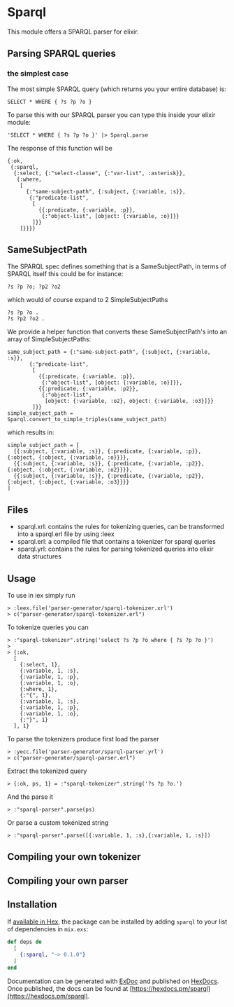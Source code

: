 # Sparql
This module offers a SPARQL parser for elixir.

## Parsing SPARQL queries

### the simplest case
The most simple SPARQL query (which returns you your entire database) is:
```
SELECT * WHERE { ?s ?p ?o }
```

To parse this with our SPARQL parser you can type this inside your elixir module:
```
'SELECT * WHERE { ?s ?p ?o }' |> Sparql.parse
```
The response of this function will be
```
{:ok,
 {:sparql,
  {:select, {:"select-clause", {:"var-list", :asterisk}},
   {:where,
    [
      {:"same-subject-path", {:subject, {:variable, :s}},
       {:"predicate-list",
        [
          {{:predicate, {:variable, :p}},
           {:"object-list", [object: {:variable, :o}]}}
        ]}}
    ]}}}}
```


## SameSubjectPath
The SPARQL spec defines something that is a SameSubjectPath, in terms of SPARQL itself this could be for instance:
```
?s ?p ?o; ?p2 ?o2
```
which would of course expand to 2 SimpleSubjectPaths
```
?s ?p ?o .
?s ?p2 ?o2 .
```
We provide a helper function that converts these SameSubjectPath's into an array of SimpleSubjectPaths:
```
same_subject_path = {:"same-subject-path", {:subject, {:variable, :s}},
       {:"predicate-list",
        [
          {{:predicate, {:variable, :p}},
           {:"object-list", [object: {:variable, :o}]}},
          {{:predicate, {:variable, :p2}},
           {:"object-list",
            [object: {:variable, :o2}, object: {:variable, :o3}]}}
        ]}}
simple_subject_path = Sparql.convert_to_simple_triples(same_subject_path)
```
which results in:
```
simple_subject_path = [
  {{:subject, {:variable, :s}}, {:predicate, {:variable, :p}}, {:object, {:object, {:variable, :o}}}},
  {{:subject, {:variable, :s}}, {:predicate, {:variable, :p2}},{:object, {:object, {:variable, :o2}}}},
  {{:subject, {:variable, :s}}, {:predicate, {:variable, :p2}},{:object, {:object, {:variable, :o3}}}}
]
```
## Files

* sparql.xrl: contains the rules for tokenizing queries, can be transformed into a sparql.erl file by using :leex
* sparql.erl: a compiled file that contains a tokenizer for sparql queries
* sparql.yrl: contains the rules for parsing tokenized queries into elixir data structures

## Usage
To use in iex simply run
```
> :leex.file('parser-generator/sparql-tokenizer.xrl')
> c("parser-generator/sparql-tokenizer.erl")
```

To tokenize queries you can
```
> :"sparql-tokenizer".string('select ?s ?p ?o where { ?s ?p ?o }')
>
> {:ok,
  [
    {:select, 1},
    {:variable, 1, :s},
    {:variable, 1, :p},
    {:variable, 1, :o},
    {:where, 1},
    {:"{", 1},
    {:variable, 1, :s},
    {:variable, 1, :p},
    {:variable, 1, :o},
    {:"}", 1}
  ], 1}
```

To parse the tokenizers produce first load the parser
```
> :yecc.file('parser-generator/sparql-parser.yrl')
> c("parser-generator/sparql-parser.erl")
```

Extract the tokenized query
```
> {:ok, ps, 1} = :"sparql-tokenizer".string('?s ?p ?o.')
```

And the parse it
```
> :"sparql-parser".parse(ps)
```

Or parse a custom tokenized string
```
> :"sparql-parser".parse([{:variable, 1, :s},{:variable, 1, :s}])
```

## Compiling your own tokenizer

## Compiling your own parser

## Installation

If [available in Hex](https://hex.pm/docs/publish), the package can be installed
by adding `sparql` to your list of dependencies in `mix.exs`:

```elixir
def deps do
  [
    {:sparql, "~> 0.1.0"}
  ]
end
```

Documentation can be generated with [ExDoc](https://github.com/elixir-lang/ex_doc)
and published on [HexDocs](https://hexdocs.pm). Once published, the docs can
be found at [https://hexdocs.pm/sparql](https://hexdocs.pm/sparql).

